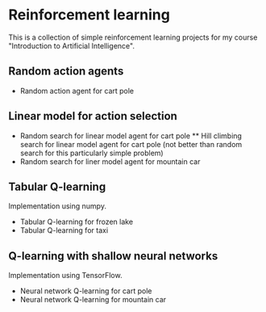 # Reinforcement learning #

This is a collection of simple reinforcement learning projects for my course "Introduction to Artificial Intelligence".

## Random action agents ##

* Random action agent for cart pole

## Linear model for action selection ##
 
* Random search for linear model agent for cart pole
** Hill climbing search for linear model agent for cart pole (not better than random search for this particularly simple problem)
* Random search for liner model agent for mountain car

## Tabular Q-learning ##

Implementation using numpy.

* Tabular Q-learning for frozen lake
* Tabular Q-learning for taxi

## Q-learning with shallow neural networks ##

Implementation using TensorFlow.

* Neural network Q-learning for cart pole 
* Neural network Q-learning for mountain car 
